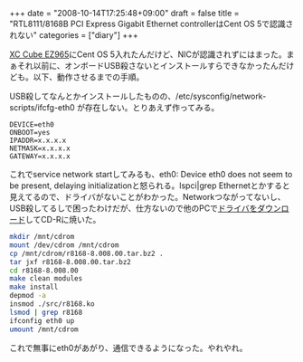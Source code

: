 +++
date = "2008-10-14T17:25:48+09:00"
draft = false
title = "RTL8111/8168B PCI Express Gigabit Ethernet controllerはCent OS 5で認識されない"
categories = ["diary"]
+++

<a href="http://aopen.jp/products/baresystem/ez965.html">XC Cube EZ965</a>にCent OS 5入れたんだけど、NICが認識されずにはまった。まぁそれ以前に、オンボードUSB殺さないとインストールすらできなかったんだけども。以下、動作させるまでの手順。

USB殺してなんとかインストールしたものの、/etc/sysconfig/network-scripts/ifcfg-eth0 が存在しない。とりあえず作ってみる。

```text
DEVICE=eth0
ONBOOT=yes
IPADDR=x.x.x.x
NETMASK=x.x.x.x
GATEWAY=x.x.x.x
```

これでservice network startしてみるも、eth0: Device eth0 does not seem to be present, delaying initializationと怒られる。lspci|grep Ethernetとかすると見えてるので、ドライバがないことがわかった。Networkつながってないし、USB殺してるしで困ったわけだが、仕方ないので他のPCで<a href="http://www.realtek.com.tw/downloads/downloadsView.aspx?Langid=1&PNid=5&PFid=5&Level=5&Conn=4&DownTypeID=3&GetDown=false#RTL8111B/RTL8168B/RTL8111/RTL8168/RTL8111C">ドライバをダウンロード</a>してCD-Rに焼いた。

```bash
mkdir /mnt/cdrom
mount /dev/cdrom /mnt/cdrom
cp /mnt/cdrom/r8168-8.008.00.tar.bz2 .
tar jxf r8168-8.008.00.tar.bz2
cd r8168-8.008.00
make clean modules
make install
depmod -a
insmod ./src/r8168.ko
lsmod | grep r8168
ifconfig eth0 up
umount /mnt/cdrom
```

これで無事にeth0があがり、通信できるようになった。やれやれ。
